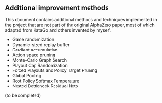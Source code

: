 ## Additional improvement methods

This document contains additional methods and techniques implemented in the project that are not part of the original AlphaZero paper, most of which adapted from KataGo and others invented by myself.

* Game randomization
* Dynamic-sized replay buffer
* Gradient accumulation
* Action space pruning
* Monte-Carlo Graph Search
* Playout Cap Randomization
* Forced Playouts and Policy Target Pruning
* Global Pooling
* Root Policy Softmax Temperature
* Nested Bottleneck Residual Nets

(to be completed)